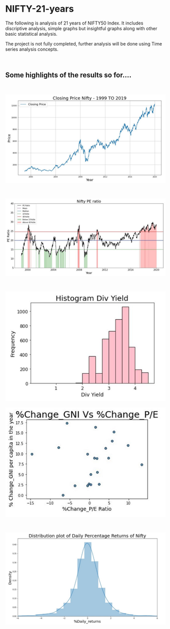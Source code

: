 # NIFTY-21-years

 The following is analysis of 21 years of NIFTY50 Index. It includes discriptive analysis, simple graphs but insightful graphs along with other basic statistical analysis.

 The project is not fully completed, further analysis will be done using Time series analysis concepts.

<br>

## Some highlights of the results so for....

<br>

![](/images/closing_price.jpg)

<br>

![](/images/PE_graph.jpg)  

<br>

![](/images/hist_div_yield.jpg)    &nbsp;  ![](/images/corr.jpg)

<br>

![](/images/dist_plot.jpg)